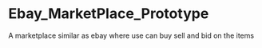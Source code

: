 # Ebay_MarketPlace_Prototype
A marketplace similar as ebay where use can buy sell and bid on the items
